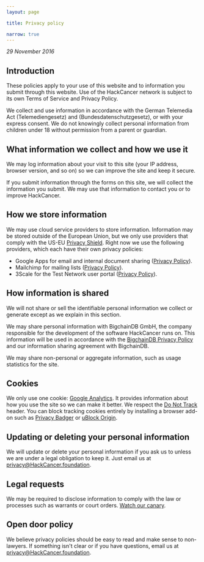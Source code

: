 ```yaml
---
layout: page

title: Privacy policy

narrow: true
---
```


*29 November 2016*

## Introduction

These policies apply to your use of this website and to information you submit through this website. Use of the HackCancer network is subject to its own Terms of Service and Privacy Policy.

We collect and use information in accordance with the German Telemedia Act (Telemediengesetz) and (Bundesdatenschutzgesetz), or with your express consent. We do not knowingly collect personal information from children under 18 without permission from a parent or guardian.

## What information we collect and how we use it

We may log information about your visit to this site (your IP address, browser version, and so on) so we can improve the site and keep it secure.

If you submit information through the forms on this site, we will collect the information you submit. We may use that information to contact you or to improve HackCancer.

## How we store information

We may use cloud service providers to store information. Information may be stored outside of the European Union, but we only use providers that comply with the US-EU [Privacy Shield](http://ec.europa.eu/justice/data-protection/international-transfers/eu-us-privacy-shield/index_en.htm). Right now we use the following providers, which each have their own privacy policies:

* Google Apps for email and internal document sharing ([Privacy Policy](https://www.google.com/policies/privacy/)).
* Mailchimp for mailing lists ([Privacy Policy](https://mailchimp.com/legal/privacy/)).
* 3Scale for the Test Network user portal ([Privacy Policy](https://www.redhat.com/en/about/privacy-statement)).

## How information is shared

We will not share or sell the identifiable personal information we collect or generate except as we explain in this section.

We may share personal information with BigchainDB GmbH, the company responsible for the development of the software HackCancer runs on. This information will be used in accordance with the [BigchainDB Privacy Policy](https://bigchaindb.com/privacy) and our information sharing agreement with BigchainDB.

We may share non-personal or aggregate information, such as usage statistics for the site.

## Cookies

We only use one cookie: [Google Analytics](https://www.google.com/analytics/). It provides information about how you use the site so we can make it better. We respect the [Do Not Track](https://en.wikipedia.org/wiki/Do_Not_Track) header. You can block tracking cookies entirely by installing a browser add-on such as [Privacy Badger](https://www.eff.org/privacybadger) or [uBlock Origin](https://github.com/gorhill/uBlock).

## Updating or deleting your personal information

We will update or delete your personal information if you ask us to unless we are under a legal obligation to keep it. Just email us at privacy@HackCancer.foundation.

## Legal requests

We may be required to disclose information to comply with the law or processes such as warrants or court orders. [Watch our canary](/canary/).

## Open door policy

We believe privacy policies should be easy to read and make sense to non-lawyers. If something isn't clear or if you have questions, email us at privacy@HackCancer.foundation.
